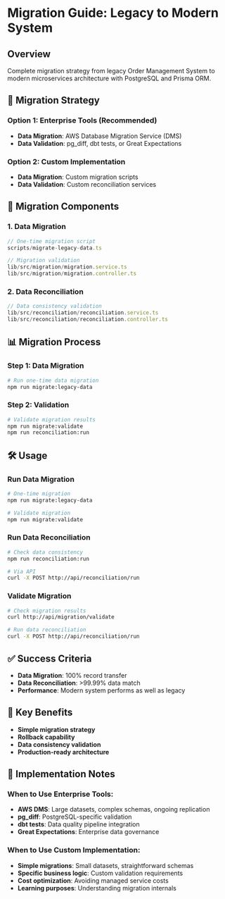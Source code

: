 # Migration Guide: Legacy to Modern System

## Overview

Complete migration strategy from legacy Order Management System to modern microservices architecture with PostgreSQL and Prisma ORM.

## 🎯 Migration Strategy

### **Option 1: Enterprise Tools (Recommended)**
- **Data Migration**: AWS Database Migration Service (DMS)
- **Data Validation**: pg_diff, dbt tests, or Great Expectations

### **Option 2: Custom Implementation**
- **Data Migration**: Custom migration scripts
- **Data Validation**: Custom reconciliation services

## 🚀 Migration Components

### **1. Data Migration**
```typescript
// One-time migration script
scripts/migrate-legacy-data.ts

// Migration validation
lib/src/migration/migration.service.ts
lib/src/migration/migration.controller.ts
```

### **2. Data Reconciliation**
```typescript
// Data consistency validation
lib/src/reconciliation/reconciliation.service.ts
lib/src/reconciliation/reconciliation.controller.ts
```

## 📊 Migration Process

### **Step 1: Data Migration**
```bash
# Run one-time data migration
npm run migrate:legacy-data
```

### **Step 2: Validation**
```bash
# Validate migration results
npm run migrate:validate
npm run reconciliation:run
```

## 🛠️ Usage

### **Run Data Migration**
```bash
# One-time migration
npm run migrate:legacy-data

# Validate migration
npm run migrate:validate
```

### **Run Data Reconciliation**
```bash
# Check data consistency
npm run reconciliation:run

# Via API
curl -X POST http://api/reconciliation/run
```

### **Validate Migration**
```bash
# Check migration results
curl http://api/migration/validate

# Run data reconciliation
curl -X POST http://api/reconciliation/run
```

## ✅ Success Criteria

- **Data Migration**: 100% record transfer
- **Data Reconciliation**: >99.99% data match
- **Performance**: Modern system performs as well as legacy

## 🎯 Key Benefits

- **Simple migration strategy**
- **Rollback capability**
- **Data consistency validation**
- **Production-ready architecture**

## 🔧 Implementation Notes

### **When to Use Enterprise Tools:**
- **AWS DMS**: Large datasets, complex schemas, ongoing replication
- **pg_diff**: PostgreSQL-specific validation
- **dbt tests**: Data quality pipeline integration
- **Great Expectations**: Enterprise data governance

### **When to Use Custom Implementation:**
- **Simple migrations**: Small datasets, straightforward schemas
- **Specific business logic**: Custom validation requirements
- **Cost optimization**: Avoiding managed service costs
- **Learning purposes**: Understanding migration internals